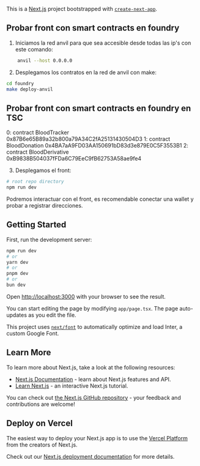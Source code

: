 This is a [Next.js](https://nextjs.org/) project bootstrapped with [`create-next-app`](https://github.com/vercel/next.js/tree/canary/packages/create-next-app).

## Probar front con smart contracts en foundry

1. Iniciamos la red anvil para que sea accesible desde todas las ip's con este comando:
```bash
    anvil --host 0.0.0.0
```
2. Desplegamos los contratos en la red de anvil con make:

```bash
cd foundry
make deploy-anvil
```
## Probar front con smart contracts en foundry en TSC
0: contract BloodTracker 0x87B6e65B89a32b800a79A34C2fA25131430504D3
1: contract BloodDonation 0x4BA7aA9FD03AA150691bD83d3e879E0C5F3553B1
2: contract BloodDerivative 0xB9838B504037fFDa6C79EeC9fB62753A58ae9fe4

3. Desplegamos el front:

```bash
# root repo directory
npm run dev
```
Podremos interactuar con el front, es recomendable conectar una wallet y probar a registrar direcciones.

## Getting Started

First, run the development server:

```bash
npm run dev
# or
yarn dev
# or
pnpm dev
# or
bun dev
```

Open [http://localhost:3000](http://localhost:3000) with your browser to see the result.

You can start editing the page by modifying `app/page.tsx`. The page auto-updates as you edit the file.

This project uses [`next/font`](https://nextjs.org/docs/basic-features/font-optimization) to automatically optimize and load Inter, a custom Google Font.

## Learn More

To learn more about Next.js, take a look at the following resources:

- [Next.js Documentation](https://nextjs.org/docs) - learn about Next.js features and API.
- [Learn Next.js](https://nextjs.org/learn) - an interactive Next.js tutorial.

You can check out [the Next.js GitHub repository](https://github.com/vercel/next.js/) - your feedback and contributions are welcome!

## Deploy on Vercel

The easiest way to deploy your Next.js app is to use the [Vercel Platform](https://vercel.com/new?utm_medium=default-template&filter=next.js&utm_source=create-next-app&utm_campaign=create-next-app-readme) from the creators of Next.js.

Check out our [Next.js deployment documentation](https://nextjs.org/docs/deployment) for more details.
